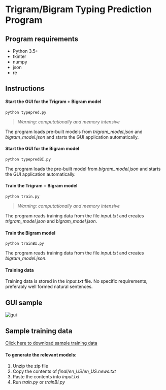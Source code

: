 # Trigram/Bigram Typing Prediction Program
## Program requirements
- Python 3.5+
- tkinter
- numpy
- json
- re
## Instructions
#### Start the GUI for the Trigram + Bigram model 
    python typepred.py
><em>Warning: computationally and memory intensive</em></br>

The program loads pre-built models from <em>trigram_model.json</em> and <em>bigram_model.json</em> and starts the GUI application automatically.
#### Start the GUI for the Bigram model
    python typepredBI.py
The program loads the pre-built model from <em>bigram_model.json</em> and starts the GUI application automatically.
#### Train the Trigram + Bigram model
    python train.py
> <em>Warning: computationally and memory intensive</em></br>

The program reads training data from the file <em>input.txt</em> and creates <em>trigram_model.json</em> and <em>bigram_model.json</em>.
#### Train the Bigram model
    python trainBI.py
The program reads training data from the file <em>input.txt</em> and creates <em>bigram_model.json</em>.
#### Training data
Training data is stored in the <em>input.txt</em> file. No specific requirements, preferably well formed natural sentences. 

## GUI sample
![gui](https://user-images.githubusercontent.com/20507222/143170097-40b8f299-9d7d-45fb-89d4-acd1cb3648a5.gif)

## Sample training data
[Click here to download sample training data](https://d396qusza40orc.cloudfront.net/dsscapstone/dataset/Coursera-SwiftKey.zip)
#### To generate the relevant models:
1. Unzip the zip file
2. Copy the contents of <em>final/en_US/en_US.news.txt</em>
3. Paste the contents into <em>input.txt</em>
4. Run <em>train.py</em> or <em>trainBI.py</em>
